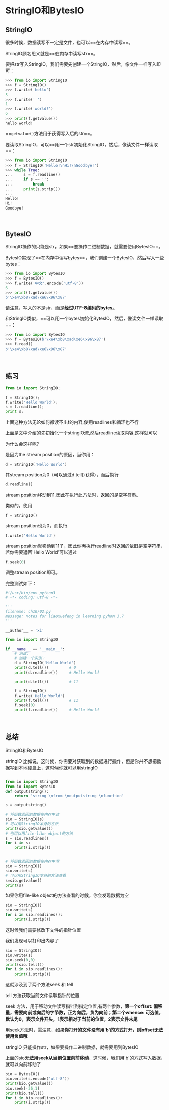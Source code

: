 # StringIO和BytesIO

## StringIO

很多时候，数据读写不一定是文件，也可以==在内存中读写==。

StringIO顾名思义就是==在内存中读写str==。

要把str写入StringIO，我们需要先创建一个StringIO，然后，像文件一样写入即可：

```python
>>> from io import StringIO
>>> f = StringIO()
>>> f.write('hello')
5
>>> f.write(' ')
1
>>> f.write('world!')
6
>>> print(f.getvalue())
hello world!
```

==`getvalue()`方法用于获得写入后的str==。

要读取StringIO，可以==用一个str初始化StringIO，然后，像读文件一样读取==：

```python
>>> from io import StringIO
>>> f = StringIO('Hello!\nHi!\nGoodbye!')
>>> while True:
...     s = f.readline()
...     if s == '':
...         break
...     print(s.strip())
...
Hello!
Hi!
Goodbye!
```

<br>

## BytesIO

StringIO操作的只能是str，如果==要操作二进制数据，就需要使用BytesIO==。

BytesIO实现了==在内存中读写bytes==，我们创建一个BytesIO，然后写入一些bytes：

```python
>>> from io import BytesIO
>>> f = BytesIO()
>>> f.write('中文'.encode('utf-8'))
6
>>> print(f.getvalue())
b'\xe4\xb8\xad\xe6\x96\x87'
```

请注意，写入的不是str，而是**经过UTF-8编码的bytes**。

和StringIO类似，==可以用一个bytes初始化BytesIO，然后，像读文件一样读取==：

```python
>>> from io import BytesIO
>>> f = BytesIO(b'\xe4\xb8\xad\xe6\x96\x87')
>>> f.read()
b'\xe4\xb8\xad\xe6\x96\x87'
```

<br>

## 练习

```python
from io import StringIO;

f = StringIO();
f.write('Hello World');
s = f.readline();
print s;
```

上面这种方法无论如何都读不出f的内容,使用readlines和循环也不行

上面是文中介绍的先初始化一个stringIO流,然后readline读取内容,这样就可以

为什么会这样呢?

是因为the stream position的原因，当你用：

```python
d = StringIO('Hello World')
```

其stream position为0（可以通过d.tell()获得），而后执行

```python
d.readline()
```

stream position移动到11.因此在执行此方法时，返回的是空字符串。

类似的，使用

```python
f = StringIO()
```

stream position也为0，而执行

```python
f.write('Hello World')
```

stream position就移动到11了，因此你再执行readline时返回的依旧是空字符串，若你需要返回'Hello World'可以通过

```python
f.seek(0)
```



调整stream position即可。

完整测试如下：

```python
#!/usr/bin/env python3
# -*- coding: utf-8 -*-

'''
filename: ch10/02.py
message: notes for liaoxuefeng in learning pyhon 3.7
'''

__author__ = 'xi'

from io import StringIO

if __name__ == '__main__':
    # 测试:
    # 创建一个实例：
    d = StringIO('Hello World')
    print(d.tell())         # 0
    print(d.readline())     # Hello World

    print(d.tell())         # 11

    f = StringIO()
    f.write('Hello World')
    print(f.tell())         # 11
    f.seek(0)
    print(f.readline())     # Hello World

```

<br>

## 总结

StringIO和BytesIO

stringIO 比如说，这时候，你需要对获取到的数据进行操作，但是你并不想把数据写到本地硬盘上，这时候你就可以用stringIO

```python

from io import StringIO
from io import BytesIO
def outputstring():
    return 'string \nfrom \noutputstring \nfunction'

s = outputstring()

# 将函数返回的数据在内存中读
sio = StringIO(s)
# 可以用StringIO本身的方法
print(sio.getvalue())
# 也可以用file-like object的方法
s = sio.readlines()
for i in s:
    print(i.strip())


# 将函数返回的数据在内存中写
sio = StringIO()
sio.write(s)
# 可以用StringIO本身的方法查看
s=sio.getvalue()
print(s)
```

如果你用file-like object的方法查看的时候，你会发现数据为空

```python
sio = StringIO()
sio.write(s)
for i in sio.readlines():
    print(i.strip())
```

这时候我们需要修改下文件的指针位置

我们发现可以打印出内容了

```python
sio = StringIO()
sio.write(s)
sio.seek(0,0)
print(sio.tell())
for i in sio.readlines():
    print(i.strip())
```

这就涉及到了两个方法seek 和 tell

tell 方法获取当前文件读取指针的位置

seek 方法，用于移动文件读写指针到指定位置,有两个参数，**第一个offset: 偏移量，需要向前或向后的字节数，正为向后，负为向前；第二个whence: 可选值，默认为0，表示文件开头，1表示相对于当前的位置，2表示文件末尾**

用seek方法时，需注意，如果**你打开的文件没有用'b'的方式打开，则offset无法使用负值哦**

stringIO 只能操作str，如果要操作二进制数据，就需要用到BytesIO

上面的sio**无法用seek从当前位置向前移动**，这时候，我们用'b'的方式写入数据，就可以向前移动了

```python
bio = BytesIO()
bio.write(s.encode('utf-8'))
print(bio.getvalue())
bio.seek(-36,1)
print(bio.tell())
for i in bio.readlines():
    print(i.strip())
```



